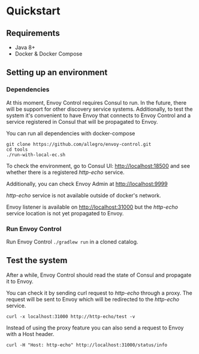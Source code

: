 # Quickstart

## Requirements
* Java 8+
* Docker & Docker Compose

## Setting up an environment

### Dependencies
At this moment, Envoy Control requires Consul to run.
In the future, there will be support for other discovery service systems.
Additionally, to test the system it's convenient to have Envoy that connects to
Envoy Control and a service registered in Consul that will be propagated to Envoy.

You can run all dependencies with docker-compose
```
git clone https://github.com/allegro/envoy-control.git
cd tools
./run-with-local-ec.sh
```

To check the environment, go to Consul UI: [http://localhost:18500](http://localhost:18500) and see whether there is
a registered _http-echo_ service.

Additionally, you can check Envoy Admin at [http://localhost:9999](http://localhost:9999)

_http-echo_ service is not available outside of docker's network.

Envoy listener is available on [http://localhost:31000](http://localhost:31000) but the _http-echo_ service location
is not yet propagated to Envoy.

### Run Envoy Control
Run Envoy Control `./gradlew run` in a cloned catalog.

## Test the system
After a while, Envoy Control should read the state of Consul and propagate it to Envoy.

You can check it by sending curl request to _http-echo_ through a proxy.
The request will be sent to Envoy which will be redirected to the _http-echo_ service.
```
curl -x localhost:31000 http://http-echo/test -v
```

Instead of using the proxy feature you can also send a request to Envoy with a Host header. 
```
curl -H "Host: http-echo" http://localhost:31000/status/info
```